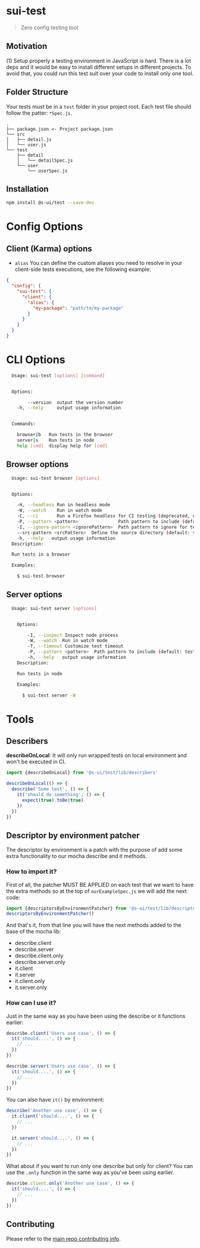 # sui-test

> Zero config testing tool

## Motivation

(1) Setup properly a testing environment in JavaScript is hard. There is a lot deps and it would be easy to install different setups in different projects. To avoid that, you could run this test suit over your code to install only one tool.

## Folder Structure

Your tests must be in a `test` folder in your project root. Each test file should follow the patter: `*Spec.js`.

```
.
├── package.json <- Project package.json
└── src
│   ├── detail.js
│   └── user.js
└── test
    ├── detail
    │   └── detailSpec.js
    └── user
        └── userSpec.js
```

## Installation

```sh
npm install @s-ui/test --save-dev
```

# Config Options

## Client (Karma) options

- `alias` You can define the custom aliases you need to resolve in your client-side tests executions, see the following example:

```json
{
  "config": {
    "sui-test": {
      "client": {
        "alias": {
          "my-package": "path/to/my-package"
        }
      }
    }
  }
}
```

# CLI Options

```sh
  Usage: sui-test [options] [command]


  Options:

        --version  output the version number
    -h, --help     output usage information


  Commands:

    browser|b   Run tests in the browser
    server|s    Run tests in node
    help [cmd]  display help for [cmd]
```

## Browser options

```sh
  Usage: sui-test browser [options]


  Options:

    -H, --headless Run in headless mode
    -W, --watch    Run in watch mode
    -C, --ci       Run a Firefox headless for CI testing (deprecated, use --headless instead)
    -P, --pattern <pattern>               Path pattern to include (default: test/**/*Spec.js)
    -I, --ignore-pattern <ignorePattern>  Path pattern to ignore for testing (default: false)
    --src-pattern <srcPattern>  Define the source directory (default: src/**/*.js)
    -h, --help   output usage information
  Description:

  Run tests in a browser

  Examples:

    $ sui-test browser
```

## Server options

```sh
  Usage: sui-test server [options]


    Options:

        -I, --inspect Inspect node process
        -W, --watch  Run in watch mode
        -T, --timeout Customize test timeout
        -P, --pattern <pattern>  Path pattern to include (default: test)
        -h, --help   output usage information
    Description:

    Run tests in node

    Examples:

      $ sui-test server -W
```

# Tools

## Describers

**describeOnLocal**: It will only run wrapped tests on local environment and won't be executed in CI.

```javascript
import {describeOnLocal} from '@s-ui/test/lib/describers'

describeOnLocal(() => {
  describe('Some test', () => {
    it('should do something', () => {
      expect(true).toBe(true)
    })
  })
})
```

## Descriptor by environment patcher

The descriptor by environment is a patch with the purpose of add some extra functionality to our mocha describe and it methods.

### How to import it?

First of all, the patcher MUST BE APPLIED on each test that we want to have the extra methods so at the top of `ourExampleSpec.js` we will add the next code:

```javascript
import {descriptorsByEnvironmentPatcher} from '@s-ui/test/lib/descriptor-environment-patcher'
descriptorsByEnvironmentPatcher()
```

And that's it, from that line you will have the next methods added to the base of the mocha lib:

- describe.client
- describe.server
- describe.client.only
- describe.server.only
- it.client
- it.server
- it.client.only
- it.server.only

### How can I use it?

Just in the same way as you have been using the describe or it functions earlier:

```javascript
describe.client('Users use case', () => {
  it('should....', () => {
    // ...
  })
})

describe.server('Users use case', () => {
  it('should....', () => {
    // ...
  })
})
```

You can also have `it()` by environment:

```javascript
describe('Another use case', () => {
  it.client('should....', () => {
    // ...
  })

  it.server('should....', () => {
    // ...
  })
})
```

What about if you want to run only one describe but only for client? You can use the `.only` function in the same way as you've been using earlier.

```javascript
describe.client.only('Another use case', () => {
  it('should....', () => {
    // ...
  })
})
```

## Contributing

Please refer to the [main repo contributing info](https://github.com/SUI-Components/sui/blob/master/CONTRIBUTING.md).
